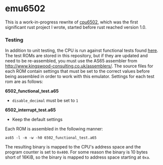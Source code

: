 # emu6502

This is a work-in-progress rewrite of [cpu6502], which was the first significant rust project I wrote, started before
rust reached version 1.0. 

### Testing

In addition to unit testing, the CPU is run against functional tests found
[here](https://github.com/Klaus2m5/6502_65C02_functional_tests). The test ROMs are stored in this repository, but if
they are updated and need to be re-assembled, you must use the AS65 assembler from
http://www.kingswood-consulting.co.uk/assemblers/. The source files for each ROM contain settings that must be set to
the correct values before being assembled in order to work with this emulator. Settings for each test rom are as
follows:

**6502_functional_test.a65**
- `disable_decimal` must be set to `1`

**6502_interrupt_test.a65**
- Keep the default settings

Each ROM is assembled in the following manner:

    as65 -l -m -w -h0 6502_functional_test.a65

The resulting binary is mapped to the CPU's address space and the program counter is set to `0x400`. For some reason 
the binary is 10 bytes short of 16KiB, so the binary is mapped to address space starting at `0xa`.

[cpu6502]: https://github.com/bgourlie/cpu6502